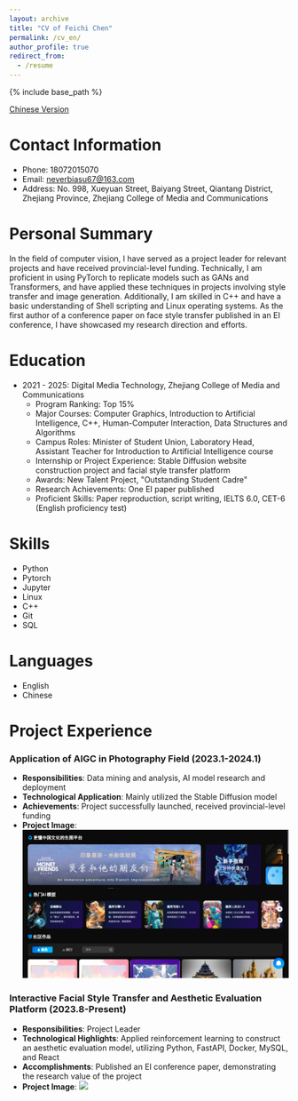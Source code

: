 ```yaml
---
layout: archive
title: "CV of Feichi Chen"
permalink: /cv_en/
author_profile: true
redirect_from:
  - /resume
---
```


{% include base_path %}

[Chinese Version](./cv.md)

Contact Information
======
- Phone: 18072015070
- Email: neverbiasu67@163.com
- Address: No. 998, Xueyuan Street, Baiyang Street, Qiantang District, Zhejiang Province, Zhejiang College of Media and Communications

Personal Summary
======
In the field of computer vision, I have served as a project leader for relevant projects and have received provincial-level funding. Technically, I am proficient in using PyTorch to replicate models such as GANs and Transformers, and have applied these techniques in projects involving style transfer and image generation. Additionally, I am skilled in C++ and have a basic understanding of Shell scripting and Linux operating systems. As the first author of a conference paper on face style transfer published in an EI conference, I have showcased my research direction and efforts.

Education
======
* 2021 - 2025: Digital Media Technology, Zhejiang College of Media and Communications
  * Program Ranking: Top 15%
  * Major Courses: Computer Graphics, Introduction to Artificial Intelligence, C++, Human-Computer Interaction, Data Structures and Algorithms
  * Campus Roles: Minister of Student Union, Laboratory Head, Assistant Teacher for Introduction to Artificial Intelligence course
  * Internship or Project Experience: Stable Diffusion website construction project and facial style transfer platform
  * Awards: New Talent Project, "Outstanding Student Cadre"
  * Research Achievements: One EI paper published
  * Proficient Skills: Paper reproduction, script writing, IELTS 6.0, CET-6 (English proficiency test)

Skills
======
* Python
* Pytorch
* Jupyter
* Linux
* C++
* Git
* SQL

Languages
======
* English
* Chinese

Project Experience
======
### Application of AIGC in Photography Field (2023.1-2024.1)
- **Responsibilities**: Data mining and analysis, AI model research and deployment
- **Technological Application**: Mainly utilized the Stable Diffusion model
- **Achievements**: Project successfully launched, received provincial-level funding
- **Project Image**: <img src='../images/project1.jpg'>

### Interactive Facial Style Transfer and Aesthetic Evaluation Platform (2023.8-Present)
- **Responsibilities**: Project Leader
- **Technological Highlights**: Applied reinforcement learning to construct an aesthetic evaluation model, utilizing Python, FastAPI, Docker, MySQL, and React
- **Accomplishments**: Published an EI conference paper, demonstrating the research value of the project
- **Project Image**: <img src='../images/project2.jpg'>